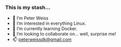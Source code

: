 ### This is my stash...

- 👋 I’m Peter Weiss
- 👀 I’m interested in everything Linux.
- 🌱 I’m currently learning Docker.
- 💞️ I’m looking to collaborate on... well, surprise me!
- 📫 peterweissdk@gmail.com

<!---
peterweissdk/peterweissdk is a ✨ special ✨ repository because its `README.md` (this file) appears on your GitHub profile.
You can click the Preview link to take a look at your changes.
--->
